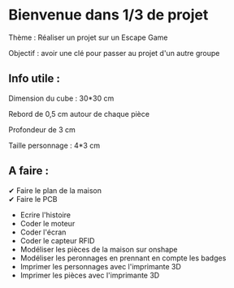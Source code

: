 # Bienvenue dans 1/3 de projet 


Thème : Réaliser un projet sur un Escape Game 

Objectif : avoir une clé pour passer au projet d'un autre groupe



## Info utile :
Dimension du cube : 30*30 cm  

Rebord de 0,5 cm autour de chaque pièce 

Profondeur de 3 cm   


Taille personnage : 4*3 cm


## A faire :
✔ Faire le plan de la maison        
✔ Faire le PCB                      
- Ecrire l'histoire
- Coder le moteur
- Coder l'écran
- Coder le capteur RFID
- Modéliser les pièces de la maison sur onshape
- Modéliser les peronnages en prennant en compte les badges
- Imprimer les personnages avec l'imprimante 3D
- Imprimer les pièces avec l'imprimante 3D


